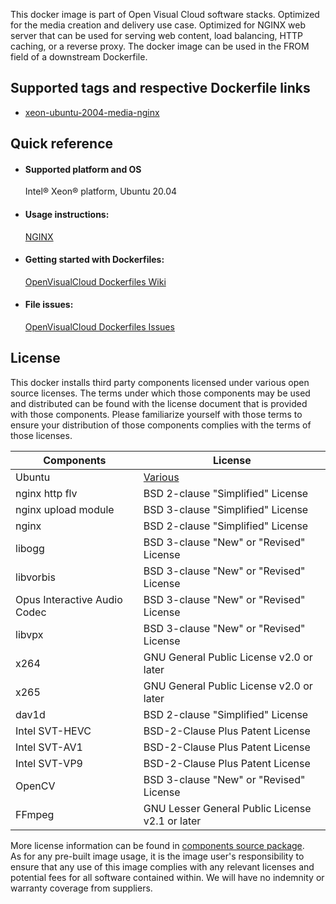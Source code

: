 This docker image is part of Open Visual Cloud software stacks. Optimized for the media creation and delivery use case. Optimized for NGINX web server that can be used for serving web content, load balancing, HTTP caching, or a reverse proxy. The docker image can be used in the FROM field of a downstream Dockerfile. 

## Supported tags and respective Dockerfile links
 - [xeon-ubuntu-2004-media-nginx](https://github.com/OpenVisualCloud/Dockerfiles/blob/v21.3/Xeon/ubuntu-20.04/media/nginx/Dockerfile)

## Quick reference
- #### Supported platform and OS
  Intel&reg; Xeon&reg; platform, Ubuntu 20.04

- #### Usage instructions:
  [NGINX](https://github.com/OpenVisualCloud/Dockerfiles/blob/master/doc/nginx.md)	


- #### Getting started with Dockerfiles:
  [OpenVisualCloud Dockerfiles Wiki](https://github.com/OpenVisualCloud/Dockerfiles/wiki)

- #### File issues:
  [OpenVisualCloud Dockerfiles Issues](https://github.com/OpenVisualCloud/Dockerfiles/issues)


## License
This docker installs third party components licensed under various open source licenses.  The terms under which those components may be used and distributed can be found with the license document that is provided with those components.  Please familiarize yourself with those terms to ensure your distribution of those components complies with the terms of those licenses.


| Components | License |
| ----- | ----- |
|Ubuntu| [Various](https://hub.docker.com/_/ubuntu) |
|nginx http flv|BSD 2-clause "Simplified" License|
|nginx upload module|BSD 3-clause "Simplified" License|
|nginx|BSD 2-clause "Simplified" License|
|libogg|BSD 3-clause "New" or "Revised" License|
|libvorbis|BSD 3-clause "New" or "Revised" License|
|Opus Interactive Audio Codec|BSD 3-clause "New" or "Revised" License|
|libvpx|BSD 3-clause "New" or "Revised" License|
|x264|GNU General Public License v2.0 or later|
|x265|GNU General Public License v2.0 or later|
|dav1d|BSD 2-clause "Simplified" License|
|Intel SVT-HEVC|BSD-2-Clause Plus Patent License|
|Intel SVT-AV1|BSD-2-Clause Plus Patent License|
|Intel SVT-VP9|BSD-2-Clause Plus Patent License|
|OpenCV|BSD 3-clause "New" or "Revised" License|
|FFmpeg|GNU Lesser General Public License v2.1 or later|


More license information can be found in [components source package](https://github.com/OpenVisualCloud/Dockerfiles-Resources).   
As for any pre-built image usage, it is the image user's responsibility to ensure that any use of this image complies with any relevant licenses and potential fees for all software contained within. We will have no indemnity or warranty coverage from suppliers.
